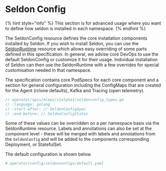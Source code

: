 # Seldon Config

{% hint style="info" %}
This section is for advanced usage where you want to define how seldon is installed in each namespace.
{% endhint %}

The SeldonConfig resource defines the core installation components installed by Seldon. If you wish to
install Seldon, you can use the [SeldonRuntime](seldonruntime.md) resource which allows easy
overriding of some parts defined in this specification. In general, we advise core DevOps to use
the default SeldonConfig or customize it for their usage. Individual installation of Seldon can
then use the SeldonRuntime with a few overrides for special customisation needed in that namespace.

The specification contains core PodSpecs for each core component and a section for general configuration
including the ConfigMaps that are created for the Agent (rclone defaults), Kafka and Tracing (open telemetry).

```go
// operator/apis/mlops/v1alpha1/seldonconfig_types.go
// :language: golang
// :start-after: // SeldonConfigSpec
// :end-before: // SeldonConfigStatus
```

Some of these values can be overridden on a per namespace basis via the SeldonRuntime resource. Labels and annotations
can also be set at the component level - these will be merged with labels and annotations from the `SeldonConfig` and
will be added to the components corresponding Deployment, or StatefulSet.

The default configuration is shown below.

```yaml
# operator/config/seldonconfigs/default.yaml
```
